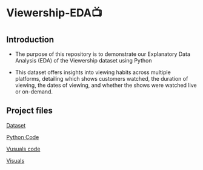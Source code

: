 # Viewership-EDA📺

## Introduction

* The purpose of this repository is to demonstrate our Explanatory Data Analysis (EDA) of the Viewership dataset using Python

* This dataset offers insights into viewing habits across multiple platforms, detailing which shows customers watched, the duration of viewing, the dates of viewing, and whether the shows were watched live or on-demand.

## Project files

[Dataset](https://github.com/JusticeMabugana/Viewership-Analysis/blob/main/Input%20data/Viewership%20Analysis%20.xlsx)

[Python Code](https://github.com/JusticeMabugana/Viewership-Analysis/blob/main/Output/Viewership%20Python%20code.py)

[Vusuals code](https://github.com/JusticeMabugana/Viewership-Analysis/blob/main/Output/Viewership%20visualization%20code.py)

[Visuals](https://github.com/JusticeMabugana/Viewership-Analysis/blob/main/Output/Viewership%20visualization.png)
